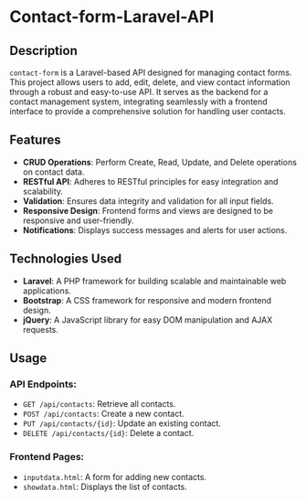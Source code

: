 <!DOCTYPE html>
<html lang="en">
<head>
    <meta charset="UTF-8">
    <meta name="viewport" content="width=device-width, initial-scale=1.0">
    <title>README - Contact-form-Laravel-API</title>
</head>
<body>

<h1>Contact-form-Laravel-API</h1>

<h2>Description</h2>
<p>
    <code>contact-form</code> is a Laravel-based API designed for managing contact forms. This project allows users to add, edit, delete, and view contact information through a robust and easy-to-use API. It serves as the backend for a contact management system, integrating seamlessly with a frontend interface to provide a comprehensive solution for handling user contacts.
</p>

<h2>Features</h2>
<ul>
    <li><strong>CRUD Operations</strong>: Perform Create, Read, Update, and Delete operations on contact data.</li>
    <li><strong>RESTful API</strong>: Adheres to RESTful principles for easy integration and scalability.</li>
    <li><strong>Validation</strong>: Ensures data integrity and validation for all input fields.</li>
    <li><strong>Responsive Design</strong>: Frontend forms and views are designed to be responsive and user-friendly.</li>
    <li><strong>Notifications</strong>: Displays success messages and alerts for user actions.</li>
</ul>

<h2>Technologies Used</h2>
<ul>
    <li><strong>Laravel</strong>: A PHP framework for building scalable and maintainable web applications.</li>
    <li><strong>Bootstrap</strong>: A CSS framework for responsive and modern frontend design.</li>
    <li><strong>jQuery</strong>: A JavaScript library for easy DOM manipulation and AJAX requests.</li>
</ul>

<h2>Usage</h2>
<h3>API Endpoints:</h3>
<ul>
    <li><code>GET /api/contacts</code>: Retrieve all contacts.</li>
    <li><code>POST /api/contacts</code>: Create a new contact.</li>
    <li><code>PUT /api/contacts/{id}</code>: Update an existing contact.</li>
    <li><code>DELETE /api/contacts/{id}</code>: Delete a contact.</li>
</ul>

<h3>Frontend Pages:</h3>
<ul>
    <li><code>inputdata.html</code>: A form for adding new contacts.</li>
    <li><code>showdata.html</code>: Displays the list of contacts.</li>
</ul>

</body>
</html>
